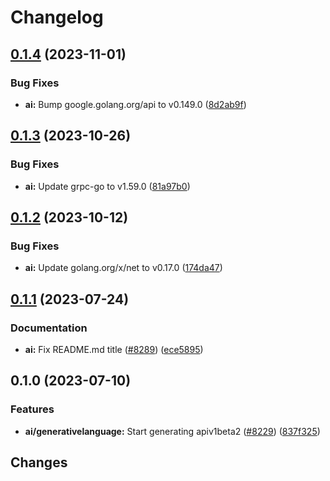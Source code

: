 # Changelog

## [0.1.4](https://github.com/googleapis/google-cloud-go/compare/ai/v0.1.3...ai/v0.1.4) (2023-11-01)


### Bug Fixes

* **ai:** Bump google.golang.org/api to v0.149.0 ([8d2ab9f](https://github.com/googleapis/google-cloud-go/commit/8d2ab9f320a86c1c0fab90513fc05861561d0880))

## [0.1.3](https://github.com/googleapis/google-cloud-go/compare/ai/v0.1.2...ai/v0.1.3) (2023-10-26)


### Bug Fixes

* **ai:** Update grpc-go to v1.59.0 ([81a97b0](https://github.com/googleapis/google-cloud-go/commit/81a97b06cb28b25432e4ece595c55a9857e960b7))

## [0.1.2](https://github.com/googleapis/google-cloud-go/compare/ai/v0.1.1...ai/v0.1.2) (2023-10-12)


### Bug Fixes

* **ai:** Update golang.org/x/net to v0.17.0 ([174da47](https://github.com/googleapis/google-cloud-go/commit/174da47254fefb12921bbfc65b7829a453af6f5d))

## [0.1.1](https://github.com/googleapis/google-cloud-go/compare/ai/v0.1.0...ai/v0.1.1) (2023-07-24)


### Documentation

* **ai:** Fix README.md title ([#8289](https://github.com/googleapis/google-cloud-go/issues/8289)) ([ece5895](https://github.com/googleapis/google-cloud-go/commit/ece5895abd1d26f802eaea470e15ea5ce8476ce5))

## 0.1.0 (2023-07-10)


### Features

* **ai/generativelanguage:** Start generating apiv1beta2 ([#8229](https://github.com/googleapis/google-cloud-go/issues/8229)) ([837f325](https://github.com/googleapis/google-cloud-go/commit/837f32596518d8154f43da1c70f57d1515e2ea8c))

## Changes
